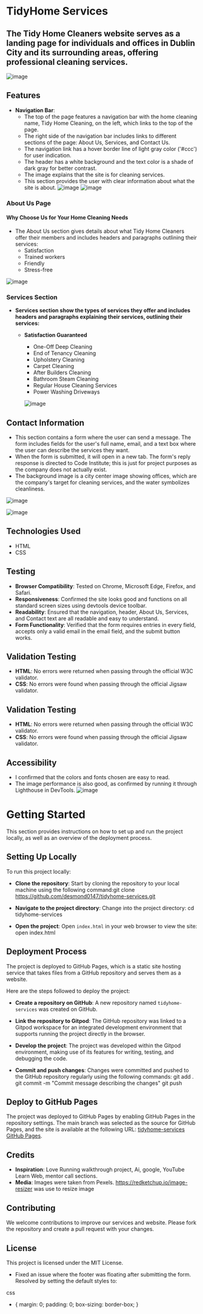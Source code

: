 # TidyHome Services

## The Tidy Home Cleaners website serves as a landing page for individuals and offices in Dublin City and its surrounding areas, offering professional cleaning services.

![image](./assets/images/worker.webp)


## Features

- **Navigation Bar**: 
  - The top of the page features a navigation bar with the home cleaning name, Tidy Home Cleaning, on the left, which links to the top of the page.
  - The right side of the navigation bar includes links to different sections of the page: About Us, Services, and Contact Us.
  - The navigation link has a hover border line of light gray color ('#ccc') for user indication.
  - The header has a white background and the text color is a shade of dark gray for better contrast.
  - The image explains that the site is for cleaning services.
  - This section provides the user with clear information about what the site is about.
  ![image](./assets/images/nav-bar.png)
  ![image](./assets/images/services-image.webp)

 

### About Us Page

#### Why Choose Us for Your Home Cleaning Needs



- The About Us section gives details about what Tidy Home Cleaners offer their members and includes headers and paragraphs outlining their services:
  - Satisfaction
  - Trained workers
  - Friendly
  - Stress-free

![image](./assets/images/aboutus-image.png)
  




 ### Services Section

- **Services section show the types of services they offer and includes headers and paragraphs explaining their services, outlining their services:**
  - **Satisfaction Guaranteed**
    - One-Off Deep Cleaning
    - End of Tenancy Cleaning
    - Upholstery Cleaning
    - Carpet Cleaning
    - After Builders Cleaning
    - Bathroom Steam Cleaning
    - Regular House Cleaning Services
    - Power Washing Driveways

    ![image](./assets/images/ourservices-image.png)

## Contact Information

- This section contains a form where the user can send a message. The form includes fields for the user's full name, email, and a text box where the user can describe the services they want.
- When the form is submitted, it will open in a new tab. The form's reply response is directed to Code Institute; this is just for project purposes as the company does not actually exist.
- The background image is a city center image showing offices, which are the company's target for cleaning services, and the water symbolizes cleanliness.

![image](./assets/images/contactus-image.png)

![image](./assets/images/contactform-image.png)



## Technologies Used

- HTML
- CSS

## Testing

- **Browser Compatibility**: Tested on Chrome, Microsoft Edge, Firefox, and Safari.
- **Responsiveness**: Confirmed the site looks good and functions on all standard screen sizes using devtools device toolbar.
- **Readability**: Ensured that the navigation, header, About Us, Services, and Contact text are all readable and easy to understand.
- **Form Functionality**: Verified that the form requires entries in every field, accepts only a valid email in the email field, and the submit button works.


## Validation Testing

- **HTML**: No errors were returned when passing through the official W3C validator.
- **CSS**: No errors were found when passing through the official Jigsaw validator.

## Validation Testing

- **HTML**: No errors were returned when passing through the official W3C validator.
- **CSS**: No errors were found when passing through the official Jigsaw validator.

## Accessibility

- I confirmed that the colors and fonts chosen are easy to read.
- The image performance is also good, as confirmed by running it through Lighthouse in DevTools.
![image](./assets/images/lighhouse-image.png)

# Getting Started

This section provides instructions on how to set up and run the project locally, as well as an overview of the deployment process.

## Setting Up Locally

To run this project locally:

- **Clone the repository**: Start by cloning the repository to your local machine using the following command:git clone https://github.com/desmond0147/tidyhome-services.git

- **Navigate to the project directory**: Change into the project directory: cd tidyhome-services

- **Open the project**: Open `index.html` in your web browser to view the site: open index.html

## Deployment Process

The project is deployed to GitHub Pages, which is a static site hosting service that takes files from a GitHub repository and serves them as a website.

Here are the steps followed to deploy the project:

- **Create a repository on GitHub**: A new repository named `tidyhome-services` was created on GitHub.

- **Link the repository to Gitpod**: The GitHub repository was linked to a Gitpod workspace for an integrated development environment that supports running the project directly in the browser.

- **Develop the project**: The project was developed within the Gitpod environment, making use of its features for writing, testing, and debugging the code.

- **Commit and push changes**: Changes were committed and pushed to the GitHub repository regularly using the following commands:
git add .
git commit -m "Commit message describing the changes"
git push

## Deploy to GitHub Pages

The project was deployed to GitHub Pages by enabling GitHub Pages in the repository settings. The main branch was selected as the source for GitHub Pages, and the site is available at the following URL: [tidyhome-services GitHub Pages](https://desmond0147.github.io/tidyhome-services/).

## Credits

- **Inspiration**: Love Running walkthrough project, Ai, google, YouTube Learn Web, mentor call sections.
- **Media**: Images were taken from Pexels. https://redketchup.io/image-resizer was use to resize image

## Contributing

We welcome contributions to improve our services and website. Please fork the repository and create a pull request with your changes.

## License

This project is licensed under the MIT License.

- Fixed an issue where the footer was floating after submitting the form. Resolved by setting the default styles to:

css
* {
    margin: 0;
    padding: 0;
    box-sizing: border-box; 
}